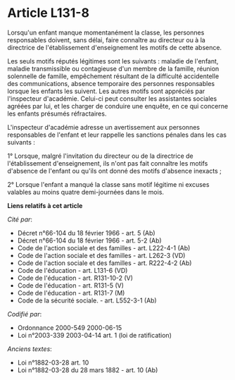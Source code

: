 # Article L131-8

Lorsqu'un enfant manque momentanément la classe, les personnes responsables doivent, sans délai, faire connaître au directeur
ou à la directrice de l'établissement d'enseignement les motifs de cette absence.

Les seuls motifs réputés légitimes sont les suivants : maladie de l'enfant, maladie transmissible ou contagieuse d'un membre
de la famille, réunion solennelle de famille, empêchement résultant de la difficulté accidentelle des communications, absence
temporaire des personnes responsables lorsque les enfants les suivent. Les autres motifs sont appréciés par l'inspecteur
d'académie. Celui-ci peut consulter les assistantes sociales agréées par lui, et les charger de conduire une enquête, en ce
qui concerne les enfants présumés réfractaires.

L'inspecteur d'académie adresse un avertissement aux personnes responsables de l'enfant et leur rappelle les sanctions
pénales dans les cas suivants :

1° Lorsque, malgré l'invitation du directeur ou de la directrice de l'établissement d'enseignement, ils n'ont pas fait
connaître les motifs d'absence de l'enfant ou qu'ils ont donné des motifs d'absence inexacts ;

2° Lorsque l'enfant a manqué la classe sans motif légitime ni excuses valables au moins quatre demi-journées dans le mois.

**Liens relatifs à cet article**

_Cité par_:

  - Décret n°66-104 du 18 février 1966 - art. 5 (Ab)
  - Décret n°66-104 du 18 février 1966 - art. 5-2 (Ab)
  - Code de l'action sociale et des familles - art. L222-4-1 (Ab)
  - Code de l'action sociale et des familles - art. L262-3 (VD)
  - Code de l'action sociale et des familles - art. R222-4-2 (Ab)
  - Code de l'éducation - art. L131-6 (VD)
  - Code de l'éducation - art. R131-10-2 (V)
  - Code de l'éducation - art. R131-5 (V)
  - Code de l'éducation - art. R131-7 (M)
  - Code de la sécurité sociale. - art. L552-3-1 (Ab)

_Codifié par_:

  - Ordonnance 2000-549 2000-06-15
  - Loi n°2003-339 2003-04-14 art. 1 (loi de ratification)

_Anciens textes_:

  - Loi n°1882-03-28 art. 10
  - Loi n°1882-03-28 du 28 mars 1882 - art. 10 (Ab)
